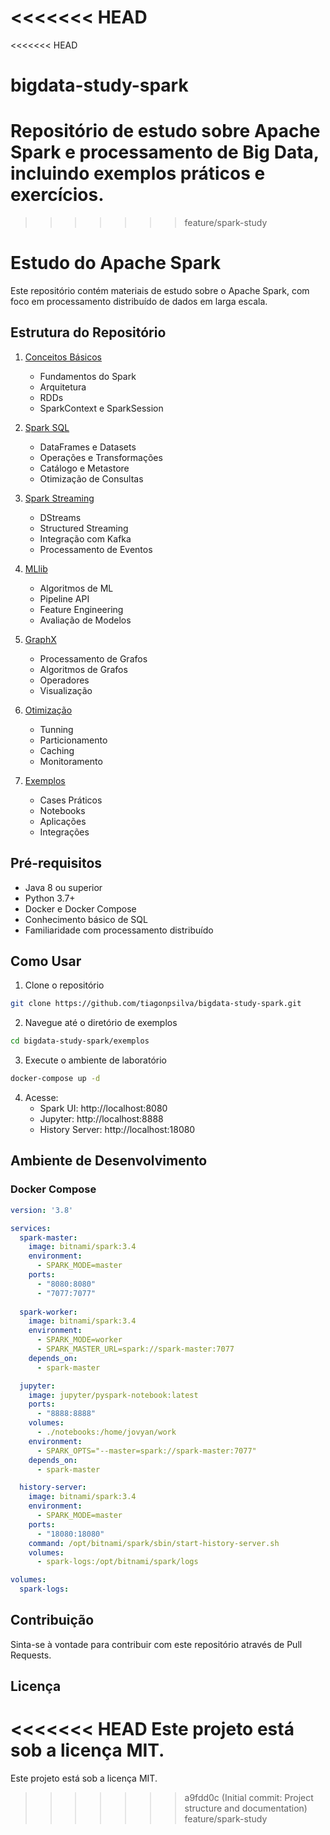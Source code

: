 <<<<<<< HEAD
=======
<<<<<<< HEAD
# bigdata-study-spark
Repositório de estudo sobre Apache Spark e processamento de Big Data, incluindo exemplos práticos e exercícios.
=======
>>>>>>> feature/spark-study
# Estudo do Apache Spark

Este repositório contém materiais de estudo sobre o Apache Spark, com foco em processamento distribuído de dados em larga escala.

## Estrutura do Repositório

1. [Conceitos Básicos](./01-conceitos-basicos/README.md)
   - Fundamentos do Spark
   - Arquitetura
   - RDDs
   - SparkContext e SparkSession

2. [Spark SQL](./02-spark-sql/README.md)
   - DataFrames e Datasets
   - Operações e Transformações
   - Catálogo e Metastore
   - Otimização de Consultas

3. [Spark Streaming](./03-spark-streaming/README.md)
   - DStreams
   - Structured Streaming
   - Integração com Kafka
   - Processamento de Eventos

4. [MLlib](./04-mllib/README.md)
   - Algoritmos de ML
   - Pipeline API
   - Feature Engineering
   - Avaliação de Modelos

5. [GraphX](./05-graphx/README.md)
   - Processamento de Grafos
   - Algoritmos de Grafos
   - Operadores
   - Visualização

6. [Otimização](./06-otimizacao/README.md)
   - Tunning
   - Particionamento
   - Caching
   - Monitoramento

7. [Exemplos](./07-exemplos/README.md)
   - Cases Práticos
   - Notebooks
   - Aplicações
   - Integrações

## Pré-requisitos

- Java 8 ou superior
- Python 3.7+
- Docker e Docker Compose
- Conhecimento básico de SQL
- Familiaridade com processamento distribuído

## Como Usar

1. Clone o repositório
```bash
git clone https://github.com/tiagonpsilva/bigdata-study-spark.git
```

2. Navegue até o diretório de exemplos
```bash
cd bigdata-study-spark/exemplos
```

3. Execute o ambiente de laboratório
```bash
docker-compose up -d
```

4. Acesse:
   - Spark UI: http://localhost:8080
   - Jupyter: http://localhost:8888
   - History Server: http://localhost:18080

## Ambiente de Desenvolvimento

### Docker Compose

```yaml
version: '3.8'

services:
  spark-master:
    image: bitnami/spark:3.4
    environment:
      - SPARK_MODE=master
    ports:
      - "8080:8080"
      - "7077:7077"
    
  spark-worker:
    image: bitnami/spark:3.4
    environment:
      - SPARK_MODE=worker
      - SPARK_MASTER_URL=spark://spark-master:7077
    depends_on:
      - spark-master

  jupyter:
    image: jupyter/pyspark-notebook:latest
    ports:
      - "8888:8888"
    volumes:
      - ./notebooks:/home/jovyan/work
    environment:
      - SPARK_OPTS="--master=spark://spark-master:7077"
    depends_on:
      - spark-master

  history-server:
    image: bitnami/spark:3.4
    environment:
      - SPARK_MODE=master
    ports:
      - "18080:18080"
    command: /opt/bitnami/spark/sbin/start-history-server.sh
    volumes:
      - spark-logs:/opt/bitnami/spark/logs

volumes:
  spark-logs:
```

## Contribuição

Sinta-se à vontade para contribuir com este repositório através de Pull Requests.

## Licença

<<<<<<< HEAD
Este projeto está sob a licença MIT. 
=======
Este projeto está sob a licença MIT. 
>>>>>>> a9fdd0c (Initial commit: Project structure and documentation)
>>>>>>> feature/spark-study
